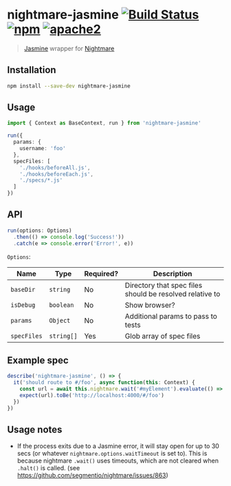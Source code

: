 # nightmare-jasmine [![Build Status][build]](https://circleci.com/gh/coatue-oss/nightmare-jasmine) [![npm]](https://www.npmjs.com/package/nightmare-jasmine) [![apache2]](https://opensource.org/licenses/Apache-2.0)

> [Jasmine](https://github.com/jasmine/jasmine) wrapper for [Nightmare](https://github.com/segmentio/nightmare)

[build]: https://img.shields.io/circleci/project/coatue-oss/nightmare-jasmine.svg?branch=master&style=flat-square
[npm]: https://img.shields.io/npm/v/nightmare-jasmine.svg?style=flat-square
[apache2]: https://img.shields.io/npm/l/nightmare-jasmine.svg?style=flat-square

## Installation

```sh
npm install --save-dev nightmare-jasmine
```

## Usage

```ts
import { Context as BaseContext, run } from 'nightmare-jasmine'

run({
  params: {
    username: 'foo'
  },
  specFiles: [
    './hooks/beforeAll.js',
    './hooks/beforeEach.js',
    './specs/*.js'
  ]
})
```

## API

```ts
run(options: Options)
  .then(() => console.log('Success!'))
  .catch(e => console.error('Error!', e))
```

`Options`:

| Name                | Type        | Required? | Description                        |
|---------------------|-------------|-----------|------------------------------------|
| `baseDir`           | `string`    | No        | Directory that spec files should be resolved relative to |
| `isDebug`           | `boolean`   | No        | Show browser?                      |
| `params`            | `Object`    | No        | Additional params to pass to tests |
| `specFiles`         | `string[]`  | Yes       | Glob array of spec files           |

## Example spec

```ts
describe('nightmare-jasmine', () => {
  it('should route to #/foo', async function(this: Context) {
    const url = await this.nightmare.wait('#myElement').evaluate(() => window.location.href)
    expect(url).toBe('http://localhost:4000/#/foo')
  })
})
```

## Usage notes

- If the process exits due to a Jasmine error, it will stay open for up to 30 secs (or whatever `nightmare.options.waitTimeout` is set to). This is because nightmare `.wait()` uses timeouts, which are not cleared when `.halt()` is called. (see https://github.com/segmentio/nightmare/issues/863)